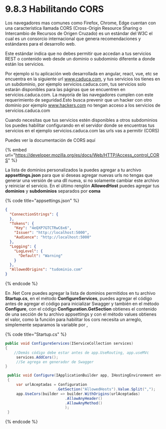 # 9.8.3 Habilitando CORS

Los navegadores mas comunes como Firefox, Chrome, Edge cuentan con una característica llamada CORS (Cross-Origin Resource Sharing o Intercambio de Recursos de Origen Cruzado) es un estándar del W3C el cual es un consorcio internacional  que genera recomendaciones y estándares para el desarrollo web.

Este estándar indica que no debes permitir que accedan a tus servicios REST o contenido web desde un dominio o subdominio diferente a donde están los servicios.

Por ejemplo si tu aplicación web desarrollada en angular, react, vue, etc se encuentra en la siguiente url www.caduca.com, y tus servicios los tienes en un subdominio, por ejemplo servicios.caduca.com, tus servicios solo estarán disponibles para las páginas que se encuentren en servicios.caduca.com. La mayoría de las navegadores cumplen con este requerimiento de seguridad.Esto busca prevenir que un hacker con otro dominio por ejemplo www.hackers.com no tengan acceso a los servicios de servicios.caduca.com

Cuando necesitas que tus servicios estén disponibles a otros subdominios los puedes habilitar configurando en el servidor donde se encuentras tus servicios en el ejemplo servicios.caduca.com las urls vas a permitir (CORS)

Puedes ver la documentación de CORS aquí

{% embed url="https://developer.mozilla.org/es/docs/Web/HTTP/Access_control_CORS" %}

La lista de dominios personalizados la puedes agregar a tu archivo **appsettings.json** para que si deseas agregar nuevas urls no tengas que generar una versión de una dll nueva, si no solamente cambiar este archivo y reiniciar el servicio. En el último renglón **AllowedHost** puedes agregar tus **dominios** y **subdominios** separados por **coma**

{% code title="appsettings.json" %}
```json
{
  "ConnectionStrings": {
  },
  "Tokens": {
    "Key": "4eQXP7GTCTRwC6x6",
    "Issuer": "http://localhost:5000",
    "Audience": "http://localhost:5000"
  },
  "Logging": {
    "LogLevel": {
      "Default": "Warning"
    }
  },
  "AllowedOrigins": "tudominio.com"
}
```
{% endcode %}

En .Net Core puedes agregar la lista de dominios permitidos en tu archivo **Startup.cs**, en el método **ConfigureServices**, puedes agregar el código antes de agregar el código para inicializar Swagger y también en el método **Configure**, con el código **Configuration.GetSection** obtienes el contenido de una sección de tu archivo appsettings y con el método values obtienes el valor, como la función para habilitar los cors necesita un arreglo, simplemente separamos la variable por ,&#x20;

{% code title="Startup.cs" %}
```csharp
public void ConfigureServices(IServiceCollection services)
{
    //Demás código debe estar antes de app.UseRouting, app.useMVc
     services.AddCors();
     //Se agrega en generador de Swagger           
}

 public void Configure(IApplicationBuilder app, IHostingEnvironment env)
 {
     var urlAceptadas = Configuration
                       .GetSection("AllowedHosts").Value.Split(",");
     app.UseCors(builder => builder.WithOrigins(urlAceptadas)
                           .AllowAnyHeader()
                           .AllowAnyMethod()
                           );
 }
```
{% endcode %}
